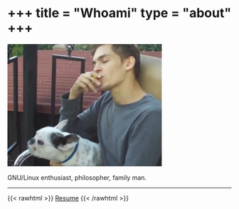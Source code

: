 +++
title = "Whoami"
type = "about"
+++
=======
![profile](/profile.jpg)

GNU/Linux enthusiast, philosopher, family man.


*****************************
{{< rawhtml >}}
	<a href="/Khrabrov_resume.pdf" target="_blank">Resume</a><span>&#32;
{{< /rawhtml >}}
